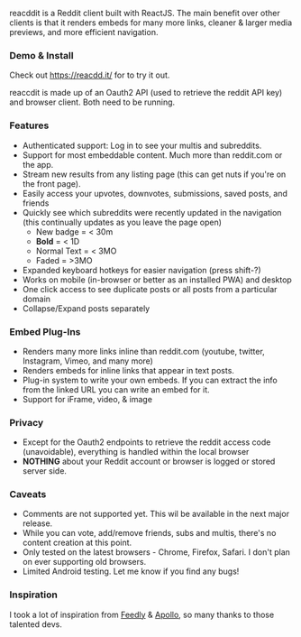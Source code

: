 reacddit is a Reddit client built with ReactJS. The main benefit over other clients is that it renders embeds for many more links, cleaner & larger media previews, and more efficient navigation.

### Demo & Install
Check out https://reacdd.it/ for to try it out.

reaccdit is made up of an Oauth2 API (used to retrieve the reddit API key) and browser client. Both need to be running.

### Features
- Authenticated support: Log in to see your multis and subreddits.
- Support for most embeddable content. Much more than reddit.com or the app.
- Stream new results from any listing page (this can get nuts if you're on the front page).
- Easily access your upvotes, downvotes, submissions, saved posts, and friends
- Quickly see which subreddits were recently updated in the navigation (this continually updates as you leave the page open)
  - New badge = < 30m
  - **Bold** = < 1D
  - Normal Text = < 3MO
  - Faded  = >3MO
- Expanded keyboard hotkeys for easier navigation (press shift-?)
- Works on mobile (in-browser or better as an installed PWA) and desktop
- One click access to see duplicate posts or all posts from a particular domain
- Collapse/Expand posts separately

### Embed Plug-Ins
- Renders many more links inline than reddit.com (youtube, twitter, Instagram, Vimeo, and many more)
- Renders embeds for inline links that appear in text posts.
- Plug-in system to write your own embeds. If you can extract the info from the linked URL you can write an embed for it.
- Support for iFrame, video, & image

### Privacy
- Except for the Oauth2 endpoints to retrieve the reddit access code (unavoidable), everything is handled within the local browser
- **NOTHING** about your Reddit account or browser is logged or stored server side.


### Caveats
- Comments are not supported yet. This wil be available in the next major release.
- While you can vote, add/remove friends, subs and multis, there's no content creation at this point.
- Only tested on the latest browsers - Chrome, Firefox, Safari. I don't plan on ever supporting old browsers.
- Limited Android testing. Let me know if you find any bugs!

### Inspiration
I took a lot of inspiration from [Feedly](https://feedly.com) & [Apollo](https://apolloapp.io), so many thanks to those talented devs.